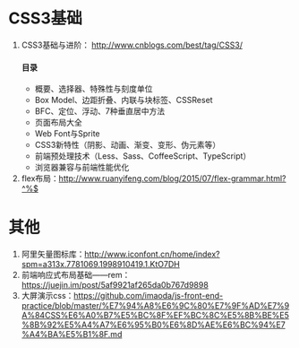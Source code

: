 # CSS3基础
1. CSS3基础与进阶： http://www.cnblogs.com/best/tag/CSS3/
    #### 目录
    * 概要、选择器、特殊性与刻度单位
    * Box Model、边距折叠、内联与块标签、CSSReset
    * BFC、定位、浮动、7种垂直居中方法
    * 页面布局大全
    * Web Font与Sprite
    * CSS3新特性（阴影、动画、渐变、变形、伪元素等）
    * 前端预处理技术（Less、Sass、CoffeeScript、TypeScript）
    * 浏览器兼容与前端性能优化
2. flex布局：http://www.ruanyifeng.com/blog/2015/07/flex-grammar.html?^%$

# 其他
1. 阿里矢量图标库：http://www.iconfont.cn/home/index?spm=a313x.7781069.1998910419.1.KtO7DH
2. 前端响应式布局基础——rem：https://juejin.im/post/5af9921af265da0b767d9898
3. 大屏演示css：https://github.com/imaoda/js-front-end-practice/blob/master/%E7%94%A8%E6%9C%80%E7%9F%AD%E7%9A%84CSS%E6%A0%B7%E5%BC%8F%EF%BC%8C%E5%8B%BE%E5%8B%92%E5%A4%A7%E6%95%B0%E6%8D%AE%E6%BC%94%E7%A4%BA%E5%B1%8F.md